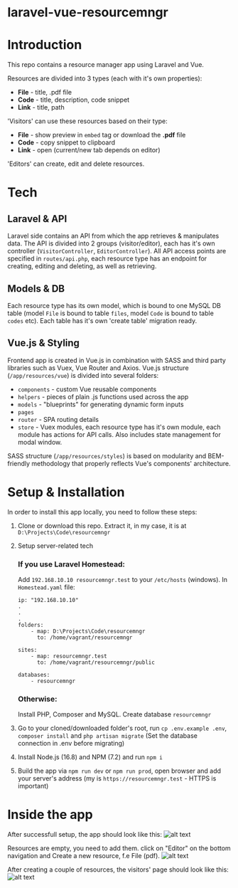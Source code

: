 # laravel-vue-resourcemngr
# Introduction 
 This repo contains a resource manager app using Laravel and Vue.
 
 Resources are divided into 3 types (each with it's own properties): 
 * **File** - title, .pdf file
 * **Code** - title, description, code snippet
 * **Link** - title, path
 
 'Visitors' can use these resources based on their type:
  * **File** - show preview in ```embed``` tag or download the **.pdf** file 
 * **Code** - copy snippet to clipboard
 * **Link** - open (current/new tab depends on editor)

'Editors' can create, edit and delete resources.

# Tech 
 ## Laravel & API
 Laravel side contains an API from which the app retrieves & manipulates data. 
 The API is divided into 2 groups (visitor/editor), each has it's own controller (`VisitorController`, `EditorController`). 
 All API access points are specified in `routes/api.php`, each resource type has an endpoint for creating, editing and deleting, as well as retrieving.

 ## Models & DB 
 Each resource type has its own model, which is bound to one MySQL DB table (model `File` is bound to table `files`, model `Code` is bound to table `codes` etc). Each table has it's own 'create table' migration ready.
 
 ## Vue.js & Styling
 Frontend app is created in Vue.js in combination with SASS and third party libraries such as Vuex, Vue Router and Axios.
 Vue.js structure (`/app/resources/vue`) is divided into several folders:
 * `components` - custom Vue reusable components
 * `helpers` - pieces of plain .js functions used across the app
 * `models` - "blueprints" for generating dynamic form inputs    
 * `pages`
 * `router` - SPA routing details
 * `store` - Vuex modules, each resource type has it's own module, each module has actions for API calls. Also includes state management for modal window.
 
 SASS structure (`/app/resources/styles`) is based on modularity and BEM-friendly methodology that properly reflects Vue's components' architecture.
 
# Setup & Installation
 In order to install this app locally, you need to follow these steps:
 
 1. Clone or download this repo. Extract it, in my case, it is at `D:\Projects\Code\resourcemngr`
 2. Setup server-related tech 

    ### If you use Laravel Homestead:
    Add `192.168.10.10 resourcemngr.test` to your `/etc/hosts` (windows). In `Homestead.yaml` file:
    ```
    ip: "192.168.10.10"
    .
    .
    .
    folders:
        - map: D:\Projects\Code\resourcemngr
          to: /home/vagrant/resourcemngr
          
    sites:
        - map: resourcemngr.test
          to: /home/vagrant/resourcemngr/public
          
    databases:
        - resourcemngr
    ```
    ### Otherwise:
    Install PHP, Composer and MySQL. Create database `resourcemngr`
    
 3. Go to your cloned/downloaded folder's root, run `cp .env.example .env`, `composer install` and `php artisan migrate` (Set the database connection in .env before migrating)
 4. Install Node.js (16.8) and NPM (7.2) and run `npm i`
 5. Build the app via `npm run dev` or `npm run prod`, open browser and add your server's address (my is `https://resourcemngr.test` - HTTPS is important)



# Inside the app
After successfull setup, the app should look like this:
![alt text](https://user-images.githubusercontent.com/33912290/137171764-328225ab-980a-4d89-b0e7-381f72115344.png)

Resources are empty, you need to add them. click on "Editor" on the bottom navigation and Create a new resource, f.e File (pdf).
![alt text](https://user-images.githubusercontent.com/33912290/137172603-bb2eefc6-c8c5-4862-b1cb-b4015ef0bd23.png)

After creating a couple of resources, the visitors' page should look like this:
![alt text](https://user-images.githubusercontent.com/33912290/137178710-f9ac70fc-d390-4215-aba2-8fb3c7e6813f.png)

 
 
 
 
 
 
